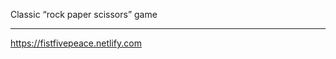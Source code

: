 Classic “rock paper scissors” game

---------------------------------
https://fistfivepeace.netlify.com

